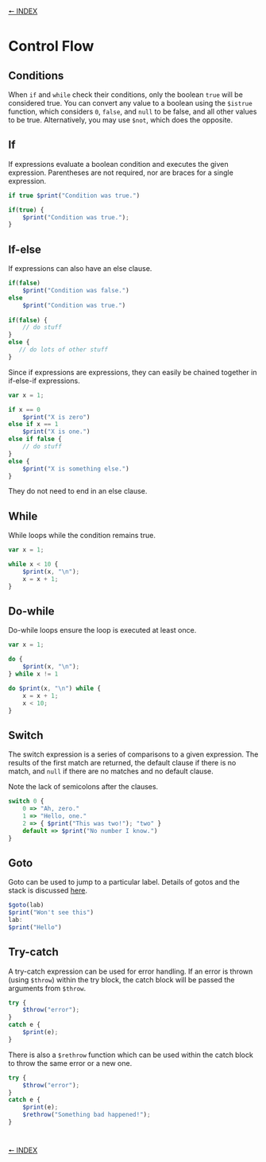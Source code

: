 [🠔 INDEX](../readme.md)
#

# Control Flow

## Conditions

When `if` and `while` check their conditions, only the boolean `true` will be considered true. You can convert any value to a boolean using the `$istrue` function, which considers `0`, `false`, and `null` to be false, and all other values to be true. Alternatively, you may use `$not`, which does the opposite.

## If

If expressions evaluate a boolean condition and executes the given expression. Parentheses are not required, nor are braces for a single expression.

```js
if true $print("Condition was true.")

if(true) {
    $print("Condition was true.");
}
```

## If-else

If expressions can also have an else clause.

```js
if(false)
    $print("Condition was false.")
else
    $print("Condition was true.")
 
if(false) {
    // do stuff
}
else {
   // do lots of other stuff
}
```

Since if expressions are expressions, they can easily be chained together in if-else-if expressions.

```js
var x = 1;

if x == 0
    $print("X is zero")
else if x == 1
    $print("X is one.")
else if false {
    // do stuff
}
else {
    $print("X is something else.")
} 
```

They do not need to end in an else clause.


## While

While loops while the condition remains true.

```js
var x = 1;

while x < 10 {
    $print(x, "\n");
    x = x + 1; 
}
```

## Do-while

Do-while loops ensure the loop is executed at least once.

```js
var x = 1;

do {
    $print(x, "\n");
} while x != 1

do $print(x, "\n") while {
    x = x + 1;
    x < 10;
}
```

## Switch

The switch expression is a series of comparisons to a given expression. The results of the first match are returned, the default clause if there is no match, and `null` if there are no matches and no default clause.

Note the lack of semicolons after the clauses.

```js
switch 0 {
    0 => "Ah, zero."
    1 => "Hello, one."
    2 => { $print("This was two!"); "two" }
    default => $print("No number I know.")
}
```

## Goto

Goto can be used to jump to a particular label. Details of gotos and the stack is discussed [here](http://nekovm.org/specs#labels_and_gotos).

```js
$goto(lab)
$print("Won't see this")
lab:
$print("Hello")
```

## Try-catch

A try-catch expression can be used for error handling. If an error is thrown (using `$throw`) within the try block, the catch block will be passed the arguments from `$throw`.

```js
try {
    $throw("error");
}
catch e {
    $print(e);
}
```

There is also a `$rethrow` function which can be used within the catch block to throw the same error or a new one.

```js
try {
    $throw("error");
}
catch e {
    $print(e);
    $rethrow("Something bad happened!");
}
```

#
[🠔 INDEX](../readme.md)